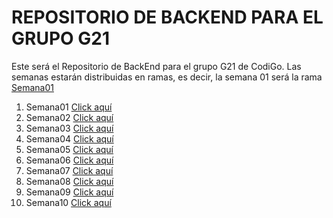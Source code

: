 # REPOSITORIO DE BACKEND PARA EL GRUPO G21

Este será el Repositorio de BackEnd para el grupo G21 de CodiGo. Las semanas estarán distribuidas en ramas, es decir, la semana 01 será la rama <a href="https://www.google.com.pe">Semana01</a>
1. Semana01 <a href="https://www.google.com.pe">Click aquí</a>
2. Semana02 <a href="https://www.google.com.pe">Click aquí</a>
3. Semana03 <a href="https://www.google.com.pe">Click aquí</a>
4. Semana04 <a href="https://www.google.com.pe">Click aquí</a>
5. Semana05 <a href="https://www.google.com.pe">Click aquí</a>
6. Semana06 <a href="https://www.google.com.pe">Click aquí</a>
7. Semana07 <a href="https://www.google.com.pe">Click aquí</a>
8. Semana08 <a href="https://www.google.com.pe">Click aquí</a>
9. Semana09 <a href="https://www.google.com.pe">Click aquí</a>
10. Semana10 <a href="https://www.google.com.pe">Click aquí</a>

